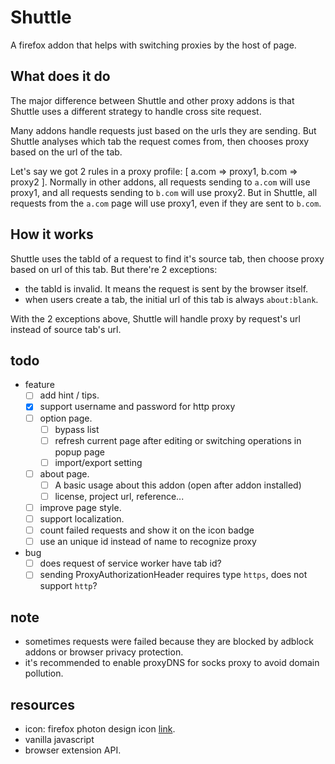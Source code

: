 # Shuttle

A firefox addon that helps with switching proxies by the host of page.

## What does it do

The major difference between Shuttle and other proxy addons is that Shuttle uses a different strategy to handle cross site request.

Many addons handle requests just based on the urls they are sending.
But Shuttle analyses which tab the request comes from, then chooses proxy based on the url of the tab.

Let's say we got 2 rules in a proxy profile: [ a.com => proxy1, b.com => proxy2 ].
Normally in other addons, all requests sending to `a.com` will use proxy1, and all requests sending to `b.com` will use proxy2.
But in Shuttle, all requests from the `a.com` page will use proxy1, even if they are sent to `b.com`.

## How it works

Shuttle uses the tabId of a request to find it's source tab, then choose proxy based on url of this tab.
But there're 2 exceptions:

- the tabId is invalid. It means the request is sent by the browser itself.
- when users create a tab, the initial url of this tab is always `about:blank`.

With the 2 exceptions above, Shuttle will handle proxy by request's url instead of source tab's url.

## todo

- feature
  - [ ] add hint / tips.
  - [x] support username and password for http proxy
  - [ ] option page.
    - [ ] bypass list
    - [ ] refresh current page after editing or switching operations in popup page
    - [ ] import/export setting
  - [ ] about page.
    - [ ] A basic usage about this addon (open after addon installed)
    - [ ] license, project url, reference...
  - [ ] improve page style.
  - [ ] support localization.
  - [ ] count failed requests and show it on the icon badge
  - [ ] use an unique id instead of name to recognize proxy

- bug
  - [ ] does request of service worker have tab id?
  - [ ] sending ProxyAuthorizationHeader requires type `https`, does not support `http`?

## note

- sometimes requests were failed because they are blocked by adblock addons or browser privacy protection.
- it's recommended to enable proxyDNS for socks proxy to avoid domain pollution.

## resources

- icon: firefox photon design icon [link](https://design.firefox.com/icons/viewer/).
- vanilla javascript
- browser extension API.
